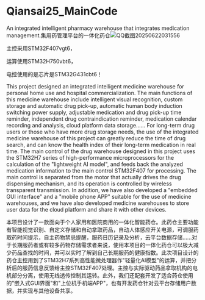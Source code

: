 # Qiansai25_MainCode
An integrated intelligent pharmacy warehouse that integrates medication management.集用药管理平台的一体化药仓![QQ截图20250622031556](https://github.com/user-attachments/assets/26797abc-387c-4e21-9396-c810db961317)

主控采用STM32F407vgt6，

运算使用STM32H750vbt6，

电控使用的是芯片是STM32G431cbt6！


This project designed an integrated intelligent medicine warehouse for personal home use and hospital commercialization. The main functions of this medicine warehouse include intelligent visual recognition, custom storage and automatic drug pick-up, automatic human body induction switching power supply, adjustable medication and drug pick-up time reminder, independent drug contraindication reminder, medication calendar recording and analysis, cloud platform data storage...... For long-term drug users or those who have more drug storage needs, the use of the integrated medicine warehouse of this project can greatly reduce the time of drug search, and can know the health index of their long-term medication in real time. The main control of the drug warehouse designed in this project uses the STM32H7 series of high-performance microprocessors for the calculation of the "lightweight AI model", and feeds back the analyzed medication information to the main control STM32F407 for processing. The main control is separated from the motor that actually drives the drug dispensing mechanism, and its operation is controlled by wireless transparent transmission. In addition, we have also developed a "embedded GUI interface" and a "mobile phone APP" suitable for the use of medicine warehouses, and we have also developed medicine warehouses to store user data for the cloud platform and share it with other devices.

本项目设计了一款面向于个人家用和医院商用的一体化智能药仓。此药仓主要功能有智能视觉识别、自定义存储和自动拿取药品，自动人体感应开关电源，可调服药取药时间提示，自主药物禁忌提醒，服药日历记录及分析，云平台数据存储......对于长期服药者或有较多药物存储需求者来说，使用本项目的一体化药仓可以极大减少药品查找的时间，并可以实时了解到自己长期服药的健康指数。此次项目设计的药仓主控用到了STM32H7系列高性能微处理器作"轻量化AI模型"的运算，并把分析后的服药信息反馈给主控STM32F407处理。主控与实际驱动药品拿取机构的电机部分分离，使用无线透传控制其运转。此外，我们还配套开发了适合药仓使用的"嵌入式GUI界面"和"上位机手机端APP"，也有开发药仓针对云平台存储用户数据，并实现与其他设备共享。
